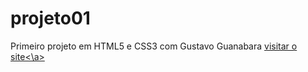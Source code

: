 # projeto01
 Primeiro projeto em HTML5 e CSS3 com Gustavo Guanabara
<a href="https://mateus-tr.github.io/projeto01/">visitar o site<\a>
